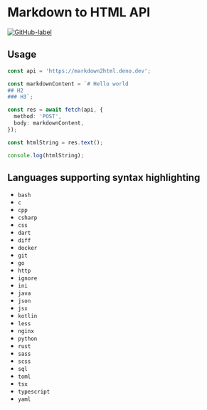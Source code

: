 # Markdown to HTML API

[![GitHub-label](https://img.shields.io/badge/gitub-000000?style=for-the-badge&logo=github)](https://github.com/vikiboss/deno-functions/tree/main/functions/markdown2html)

## Usage

```ts
const api = 'https://markdown2html.deno.dev';

const markdownContent = `# Hello world
## H2
### H3`;

const res = await fetch(api, {
  method: 'POST',
  body: markdownContent,
});

const htmlString = res.text();

console.log(htmlString);
```

## Languages supporting syntax highlighting

- `bash`
- `c`
- `cpp`
- `csharp`
- `css`
- `dart`
- `diff`
- `docker`
- `git`
- `go`
- `http`
- `ignore`
- `ini`
- `java`
- `json`
- `jsx`
- `kotlin`
- `less`
- `nginx`
- `python`
- `rust`
- `sass`
- `scss`
- `sql`
- `toml`
- `tsx`
- `typescript`
- `yaml`